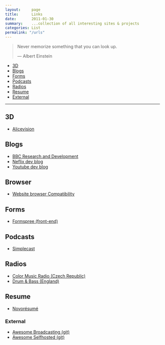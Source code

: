 ```yaml
---
layout:     page
title:      Links
date:       2011-01-30
summary:    ...collection of all interesting sites & projects
categories: List
permalink: "/urls"
---
```


> Never memorize something that you can look up.
>
> ― Albert Einstein

- [3D](#3d)
- [Blogs](#blogs)
- [Forms](#forms)
- [Podcasts](#podcasts)
- [Radios](#radios)
- [Resume](#resume)
- [External](#external)

----

## 3D

- [Alicevision](https://alicevision.org)

## Blogs

- [BBC Research and Development](https://www.bbc.co.uk/rd/blog "BBC Research and Development")
- [Neflix dev blog](http://https://netflixtechblog.com/ "Neflix developer blog")
- [Youtube dev blog](https://youtube-eng.googleblog.com/ "Youtube dev blog")

## Browser

- [Website browser Compatibility](https://www.powermapper.com/products/sortsite/checks/browser-compatibility)

## Forms
- [Formspree (front-end)](https://formspree.io/ "Formspree")

## Podcasts

- [Simplecast](https://simplecast.com/)

## Radios

- [Color Music Radio (Czech Republic)](http://icecast8.play.cz/color128.mp3 "Color Music Radio (Czech Republic)")
- [Drum & Bass (England)](http://trace.dnbradio.com:8000/dnbradio_main.mp3 "Drum & Bass (England)")

## Resume

- [Novorésumé](https://novoresume.com/ "Novorésumé")

### External

- [Awesome Broadcasting (git)](https://github.com/ebu/awesome-broadcasting "Awesome Broadcasting (git)")
- [Awesome Selfhosted (git)](https://github.com/awesome-selfhosted/awesome-selfhosted "Awesome-Selfhosted")